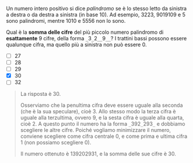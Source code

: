 Un numero intero positivo si dice _palindromo_ se è lo stesso letto da sinistra a destra o da destra a sinistra (in base $10$). Ad esempio, $3223$, $9019109$ e $5$ sono palindromi, mentre $1010$ e $5556$ non lo sono.

Qual è la **somma delle cifre** del più piccolo numero palindromo di **esattamente** $9$ cifre, della forma $\texttt{\_}3\texttt{\_}2\texttt{\_}\texttt{\_}9\texttt{\_}\texttt{\_}$? I trattini bassi possono essere qualunque cifra, ma quello più a sinistra non può essere $0$.

- [ ] $27$
- [ ] $28$
- [ ] $29$
- [x] $30$
- [ ] $32$

> La risposta è $30$.
>
> Osserviamo che la penultima cifra deve essere uguale alla seconda (che è la sua speculare), cioè $3$. Allo stesso modo la terza cifra è uguale alla terzultima, ovvero $9$, e la sesta cifra è uguale alla quarta, cioè $2$. A questo punto il numero ha la forma $\texttt{\_}392\texttt{\_}293\texttt{\_}$ e dobbiamo scegliere le altre cifre. Poiché vogliamo minimizzare il numero, conviene scegliere come cifra centrale $0$, e come prima e ultima cifra $1$ (non possiamo scegliere $0$).
>
> Il numero ottenuto è $139202931$, e la somma delle sue cifre è $30$.
